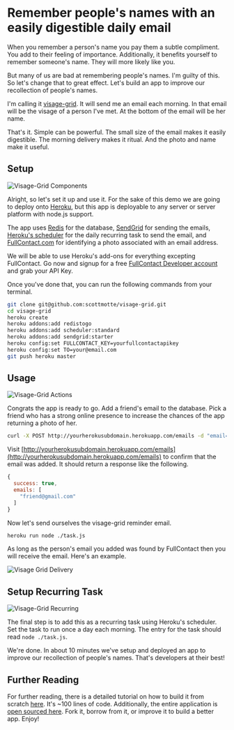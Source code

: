 # Remember people's names with an easily digestible daily email 

When you remember a person's name you pay them a subtle compliment. You add to their feeling of importance. Additionally, it benefits yourself to remember someone's name. They will more likely like you.

But many of us are bad at remembering people's names. I'm guilty of this. So let's change that to great effect. Let's build an app to improve our recollection of people's names.

I'm calling it [visage-grid](https://github.com/scottmotte/visage-grid). It will send me an email each morning. In that email will be the visage of a person I've met. At the bottom of the email will be her name.

That's it. Simple can be powerful. The small size of the email makes it easily digestible. The morning delivery makes it ritual. And the photo and name make it useful.

## Setup

![Visage-Grid Components](https://raw.github.com/scottmotte/writings/master/images/visage-grid-components.gif)

Alright, so let's set it up and use it. For the sake of this demo we are going to deploy onto [Heroku](http://heroku.com), but this app is deployable to any server or server platform with node.js support. 

The app uses [Redis](http://redis.io/) for the database, [SendGrid](http://sendgrid.com) for sending the emails, [Heroku's scheduler](https://devcenter.heroku.com/articles/scheduler) for the daily recurring task to send the email, and [FullContact.com](http://fullcontact.com) for identifying a photo associated with an email address.

We will be able to use Heroku's add-ons for everything excepting FullContact. Go now and signup for a free [FullContact Developer account](https://www.fullcontact.com/developer/pricing/) and grab your API Key.

Once you've done that, you can run the following commands from your terminal.

```bash
git clone git@github.com:scottmotte/visage-grid.git
cd visage-grid
heroku create
heroku addons:add redistogo
heroku addons:add scheduler:standard
heroku addons:add sendgrid:starter
heroku config:set FULLCONTACT_KEY=yourfullcontactapikey
heroku config:set TO=your@email.com
git push heroku master
```

## Usage

![Visage-Grid Actions](https://raw.github.com/scottmotte/writings/master/images/visage-grid-actions.gif)

Congrats the app is ready to go. Add a friend's email to the database. Pick a friend who has a strong online presence to increase the chances of the app returning a photo of her.

```bash 
curl -X POST http://yourherokusubdomain.herokuapp.com/emails -d "email=friend@gmail.com"
```

Visit [http://yourherokusubdomain.herokuapp.com/emails](http://yourherokusubdomain.herokuapp.com/emails) to confirm that the email was added. It should return a response like the following.

```javascript
{
  success: true,
  emails: [
    "friend@gmail.com"
  ]
}
```

Now let's send ourselves the visage-grid reminder email.

```bash
heroku run node ./task.js
```

As long as the person's email you added was found by FullContact then you will receive the email. Here's an example.

![Visage Grid Delivery](https://raw.github.com/scottmotte/writings/master/images/visage-grid-delivery.gif)

## Setup Recurring Task

![Visage-Grid Recurring](https://raw.github.com/scottmotte/writings/master/images/visage-grid-schedule.gif)

The final step is to add this as a recurring task using Heroku's scheduler. Set the task to run once a day each morning. The entry for the task should read `node ./task.js`.

We're done. In about 10 minutes we've setup and deployed an app to improve our recollection of people's names. That's developers at their best!

## Further Reading

For further reading, there is a detailed tutorial on how to build it from scratch [here](https://github.com/scottmotte/writings/blob/master/articles/visage-grid.md). It's ~100 lines of code. Additionally, the entire application is [open sourced here](https://github.com/scottmotte/visage-grid). Fork it, borrow from it, or improve it to build a better app. Enjoy!
